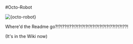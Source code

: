 #Octo-Robot

![{octo-robot}](http://i.imgur.com/fXvKgah.jpg)


Where'd the Readme go?!?!??!!??!?!?!?!?!?!?!?!?!?!?!??!?!?!??!

(It's in the Wiki now)
